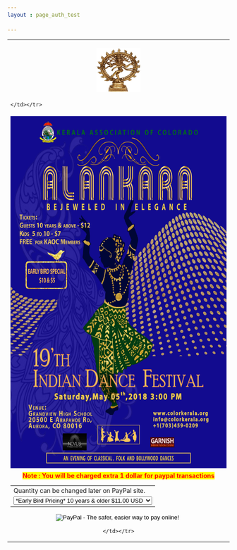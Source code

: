 ```yaml
---
layout : page_auth_test

---
```

<!--<style type="text/css">
body 
{
background-image:url("/img/idf2018/alankara_template.jpg");
height: 100%;
width: 100%;
position: absolute;
background-repeat:no-repeat;
background-position: center center;
background-attachment: fixed;
background-size: auto;
opacity: 1;
}
</style>
<!-- background-image:url("/img/idf2018/alankara_initial .jpg"); -->

<style type="text/css">
.floatButton {
        position:fixed;
        width:100%;
        top:40%;
        left:0;        
    }
</style>
<table align="center" style="border:0"> <tr style="border:0;background:transparent"><td align="center" style="border:0;background:transparent"><br/>
 <center><img src="/img/idf2018/nataraja.jpg" width="100" height="100" align="center"></center></td></tr>
	<tr style="border:0;background:transparent"><td style="border:0;background:transparent">
		
	</td></tr>
<tr style="border:0;background:transparent"><td align="center" style="border:0;background:transparent">
	<center><img src="/img/idf2018/alankara_initial .jpg" width="500" height="800"></center>
	</td></tr>
<tr style="border:0;background:transparent"><td align="center" style="border:0;background:transparent">
<font style="color:red;background-color:yellow"><strong>Note : You will be charged extra 1 dollar for paypal transactions</strong></font>
<form action="https://www.paypal.com/cgi-bin/webscr" method="post" target="_top">
<form action="https://www.paypal.com/cgi-bin/webscr" method="post" target="_top">
<input type="hidden" name="cmd" value="_s-xclick">
<input type="hidden" name="hosted_button_id" value="WUPUJRW5J6VDG">
<table>
<tr><td><input type="hidden" name="on0" value="Quantity can be changed later on PayPal site.">Quantity can be changed later on PayPal site.</td></tr><tr><td><select name="os0">
	<option value="*Early Bird Pricing* 10 years & older">*Early Bird Pricing* 10 years & older $11.00 USD</option>
	<option value="*Early Bird Pricing* Kids 5 to 10 years">*Early Bird Pricing* Kids 5 to 10 years $6.00 USD</option>
	<!--<option value="10 years & older">10 years & older $13.00 USD</option>
	<option value="Kids 5 to 10 years">Kids 5 to 10 years $7.00 USD</option> -->
</select> </td></tr>
</table>
<input type="hidden" name="currency_code" value="USD">
<input type="image" src="https://www.paypalobjects.com/en_US/i/btn/btn_buynowCC_LG.gif" border="0" name="submit" alt="PayPal - The safer, easier way to pay online!">
<img alt="" border="0" src="https://www.paypalobjects.com/en_US/i/scr/pixel.gif" width="1" height="1">
</form>

	</td></tr>
</table>
	
